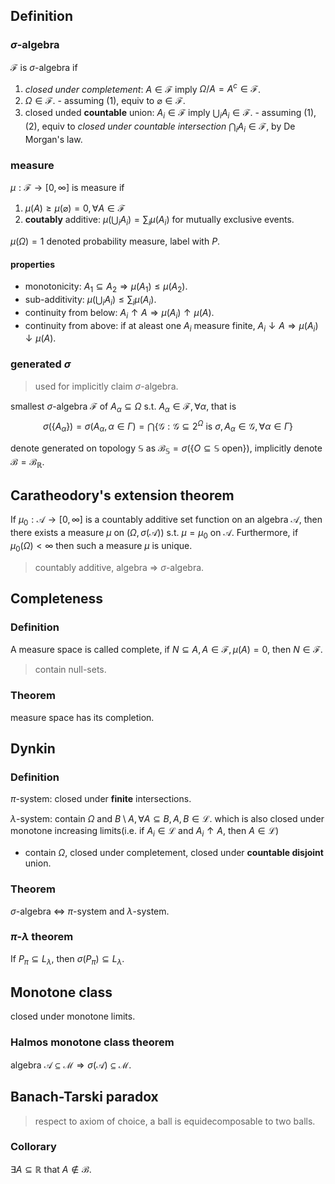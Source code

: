 ## Definition

### $\sigma$-algebra
$\mathcal{F}$ is $\sigma$-algebra if

  1. *closed under completement*: $A\in \mathcal{F}$ imply $\Omega/A = A^c \in \mathcal{F}$.
  2. $\Omega \in \mathcal{F}$.
    - assuming (1), equiv to $\varnothing\in\mathcal{F}$.
  3. closed unded **countable** union: $A_i\in\mathcal{F}$ imply $\bigcup_i A_i\in \mathcal{F}$.
    - assuming (1),(2), equiv to *closed under countable intersection* $\bigcap_i A_i\in\mathcal{F}$, by De Morgan's law.

### measure
$\mu:\mathcal{F}\rightarrow [0,\infty]$ is measure if

  1. $\mu(A)\geq \mu(\varnothing)=0, \forall A\in \mathcal{F}$
  2. **coutably** additive: $\mu(\bigcup_i A_i) = \sum_i \mu(A_i)$ for mutually exclusive events.
   
$\mu(\Omega)=1$ denoted probability measure, label with $P$.

#### properties
  - monotonicity: $A_1 \subseteq A_2\Rightarrow \mu(A_1)\leq \mu(A_2)$.
  - sub-additivity: $\mu(\bigcup_i A_i)\leq \sum_i\mu(A_i)$.
  - continuity from below: $A_i\uparrow A \Rightarrow \mu(A_i)\uparrow \mu(A)$.
  - continuity from above: if at aleast one $A_i$ measure finite, $A_i\downarrow A \Rightarrow \mu(A_i)\downarrow \mu(A)$.

### generated $\sigma$
> used for implicitly claim $\sigma$-algebra.

smallest $\sigma$-algebra $\mathcal{F}$ of $A_\alpha\subseteq \Omega$ s.t. $A_\alpha\in\mathcal{F}, \forall \alpha$, that is
$$
  \sigma(\{A_\alpha\})=\sigma(A_\alpha, \alpha\in\Gamma)=\bigcap \{\mathcal{G}:\mathcal{G}\subseteq 2^\Omega \text{ is } \sigma, A_\alpha\in\mathcal{G}, \forall \alpha\in\Gamma\}
$$

denote generated on topology $\mathbb{S}$ as $\mathcal{B}_\mathbb{S}=\sigma(\{ O\subseteq \mathbb{S} \text{ open}\})$, implicitly denote $\mathcal{B}=\mathcal{B}_\mathbb{R}$.

## Caratheodory's extension theorem

If $\mu_0: \mathcal{A}\rightarrow [0,\infty]$ is a countably additive set function on an algebra $\mathcal{A}$, then there exists a measure $\mu$ on $(\Omega, \sigma(\mathcal{A}))$ s.t. $\mu=\mu_0$ on $\mathcal{A}$. Furthermore, if $\mu_0(\Omega)<\infty$ then such a measure $\mu$ is unique.

> countably additive, algebra $\Rightarrow$ $\sigma$-algebra.

## Completeness
### Definition
A measure space is called complete, if $N\subseteq A, A\in \mathcal{F}, \mu(A)=0$, then $N\in\mathcal{F}$.

> contain null-sets.

### Theorem
measure space has its completion.

## Dynkin
### Definition
$\pi$-system: closed under **finite** intersections.

$\lambda$-system: contain $\Omega$ and $B\setminus A,\forall A\subseteq B,A,B\in \mathcal{L}$. which is also closed under monotone increasing limits(i.e. if $A_i\in\mathcal{L}$ and $A_i\uparrow A$, then $A\in\mathcal{L}$)

  - contain $\Omega$, closed under completement, closed under **countable disjoint** union.

### Theorem
$\sigma$-algebra $\Leftrightarrow$ $\pi$-system and $\lambda$-system.

### $\pi$-$\lambda$ theorem
If $P_\pi \subseteq L_\lambda$, then $\sigma(P_\pi)\subseteq L_\lambda$.

## Monotone class
closed under monotone limits.

### Halmos monotone class theorem
algebra $\mathcal{A}\subseteq \mathcal{M}\Rightarrow \sigma(\mathcal{A})\subseteq \mathcal{M}$.

## Banach-Tarski paradox
> respect to axiom of choice, a ball is equidecomposable to two balls.

### Collorary
$\exists A\subseteq \mathbb{R}$ that $A\notin\mathcal{B}$.